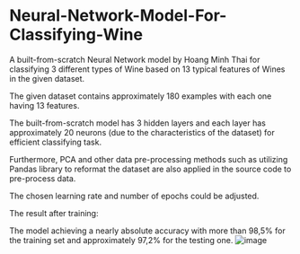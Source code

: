 # Neural-Network-Model-For-Classifying-Wine
A built-from-scratch Neural Network model by Hoang Minh Thai for classifying 3 different types of Wine based on 13 typical features of Wines in the given dataset.

The given dataset contains approximately 180 examples with each one having 13 features.

The built-from-scratch model has 3 hidden layers and each layer has approximately 20 neurons (due to the characteristics of the dataset) for efficient classifying task.

Furthermore, PCA and other data pre-processing methods such as utilizing Pandas library to reformat the dataset are also applied in the source code to pre-process data.

The chosen learning rate and number of epochs could be adjusted.

The result after training: 

The model achieving a nearly absolute accuracy with more than 98,5% for the training set and approximately 97,2% for the testing one.
![image](https://github.com/meanthai/Neural-Network-Model-For-Wine-Classifying-Task/assets/147926426/2f7eed98-3608-435a-918e-d29ef5329493)

